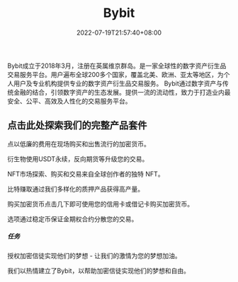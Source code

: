 ﻿---
weight: 
title: "Bybit"
description: "Bybit成立于2018年3月，注册在…"
date: 2022-07-19T21:57:40+08:00
lastmod: 2022-07-19T16:45:40+08:00
draft: false
authors: ["MineW"]
featuredImage: "bybit.webp"
link: "https://www.bybit.com/en-US/"
tags: ["交易所","Bybit"]
categories: ["navigation"]
navigation: ["交易所"]
lightgallery: true
toc: true
pinned: false
recommend: false
recommend1: false
---
Bybit成立于2018年3月，注册在英属维京群岛。是一家全球性的数字资产衍生品交易服务平台。用户遍布全球200多个国家，覆盖北美、欧洲、亚太等地区，为个人用户及专业机构提供专业的数字资产衍生品交易服务。
Bybit通过数字资产与传统金融的结合，引领数字资产的生态发展。提供一流的流动性，致力于打造业内最安全、公平、高效及人性化的交易服务平台。

## 点击此处探索我们的完整产品套件

点以低廉的费用在现场购买和出售流行的加密货币。

衍生物使用USDT永续，反向期货等升级您的交易。

NFT市场探索、购买和交易来自全球创作者的独特 NFT。

比特赚取通过我们多样化的质押产品获得高产量。

购买加密货币点击几下即可使用您的信用卡或借记卡购买加密货币。

选项通过稳定币保证金期权合约分散您的交易。

##### 任务

授权加密信徒实现他们的梦想 - 让我们的激情为您的梦想加油。

我们以热情建立了Bybit，以帮助加密信徒实现他们的梦想和自由。
